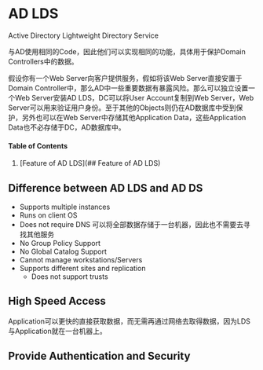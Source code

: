# AD LDS

Active Directory Lightweight Directory Service

与AD使用相同的Code，因此他们可以实现相同的功能，具体用于保护Domain Controllers中的数据。

假设你有一个Web Server向客户提供服务，假如将该Web Server直接安置于Domain Controller中，那么AD中一些重要数据有暴露风险。那么可以独立设置一个Web Server安装AD LDS，DC可以将User Account复制到Web Server，Web Server可以用来验证用户身份。至于其他的Objects则仍在AD数据库中受到保护，另外也可以在Web Server中存储其他Application Data，这些Application Data也不必存储于DC，AD数据库中。

#### Table of Contents
1. [Feature of AD LDS](## Feature of AD LDS)





## Difference between AD LDS and AD DS

- Supports multiple instances
- Runs on client OS
- Does not require DNS
  可以将全部数据存储于一台机器，因此也不需要去寻找其他服务
- No Group Policy Support
- No Global Catalog Support
- Cannot manage workstations/Servers
- Supports different sites and replication
  - Does not support trusts



 ## High Speed Access

Application可以更快的直接获取数据，而无需再通过网络去取得数据，因为LDS与Application就在一台机器上。



## Provide Authentication and Security





